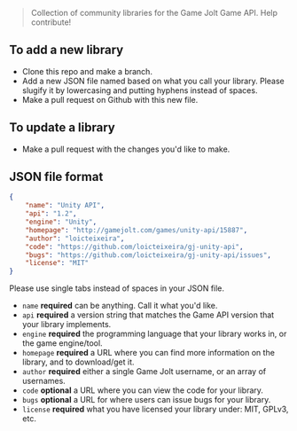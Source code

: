 > Collection of community libraries for the Game Jolt Game API. Help contribute!

## To add a new library

- Clone this repo and make a branch.
- Add a new JSON file named based on what you call your library. Please slugify it by lowercasing and putting hyphens instead of spaces.
- Make a pull request on Github with this new file.

## To update a library

- Make a pull request with the changes you'd like to make.

## JSON file format

```json
{
	"name": "Unity API",
	"api": "1.2",
	"engine": "Unity",
	"homepage": "http://gamejolt.com/games/unity-api/15887",
	"author": "loicteixeira",
	"code": "https://github.com/loicteixeira/gj-unity-api",
	"bugs": "https://github.com/loicteixeira/gj-unity-api/issues",
	"license": "MIT"
}
```

Please use single tabs instead of spaces in your JSON file.

- `name` **required** can be anything. Call it what you'd like.
- `api` **required** a version string that matches the Game API version that your library implements.
- `engine` **required** the programming language that your library works in, or the game engine/tool.
- `homepage` **required** a URL where you can find more information on the library, and to download/get it.
- `author` **required** either a single Game Jolt username, or an array of usernames.
- `code` **optional** a URL where you can view the code for your library.
- `bugs` **optional** a URL for where users can issue bugs for your library.
- `license` **required** what you have licensed your library under: MIT, GPLv3, etc.


